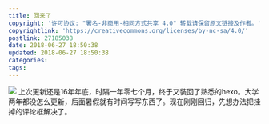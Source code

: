 ```yaml
---
title: 回来了
copyright: '许可协议: "署名-非商用-相同方式共享 4.0" 转载请保留原文链接及作者。'
copyrightlink: 'https://creativecommons.org/licenses/by-nc-sa/4.0/'
postlink: 27185038
date: 2018-06-27 18:50:38
updated: 2018-06-27 18:50:38
categories:
tags:
---
```


![](https://www.flickr.com/photos/145320515@N04/42994023802/sizes/o/)
上次更新还是16年年底，时隔一年零七个月，终于又装回了熟悉的hexo。大学两年都没怎么更新，后面暑假就有时间写写东西了。现在刚刚回归，先想办法把挂掉的评论框解决了。